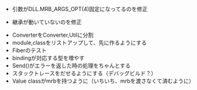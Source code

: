 
* 引数がDLL.MRB_ARGS_OPT(4)固定になってるのを修正
- 継承が動いていないのを修正
* ConverterをConverter,Utilに分割
* module,classをリストアップして、先に作るようにする
* Fiberのテスト
* bindingが対応する型を増やす
* Send()がエラーを返した時の処理をちゃんとする
* スタックトレースをだせるようにする（デバッグビルド？）
* Value classがmrbを持つように（いちいち、mrbを渡さなくて済むように）
